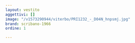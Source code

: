 ```yaml
---
layout: vestito
aggettivi: []
image: "/v1573290944/viterbo/PRI1232_-_D04N_hnpsmj.jpg"
brand: scribano-1966
ordine: 1

---
```

